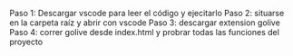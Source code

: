 Paso 1: Descargar vscode para leer el código y ejecitarlo
Paso 2: situarse en la carpeta raíz y abrir con vscode
Paso 3: descargar extension golive
Paso 4: correr golive desde index.html y probrar todas las funciones del proyecto

